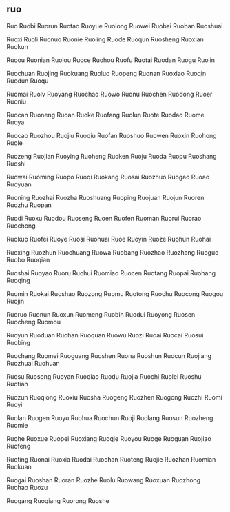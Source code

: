 ruo
---

Ruo Ruobi Ruorun Ruotao Ruoyue Ruolong Ruowei Ruobai Ruoban Ruoshuai

Ruoxi Ruoli Ruonuo Ruonie Ruoling Ruode Ruoqun Ruosheng Ruoxian Ruokun

Ruoou Ruonian Ruolou Ruoce Ruohou Ruofu Ruotai Ruodan Ruogu Ruolin

Ruochuan Ruojing Ruokuang Ruoluo Ruopeng Ruonan Ruoxiao Ruoqin Ruodun Ruoqu

Ruomai Ruolv Ruoyang Ruochao Ruowo Ruonu Ruochen Ruodong Ruoer Ruoniu

Ruocan Ruoneng Ruoan Ruoke Ruofang Ruolun Ruote Ruodao Ruome Ruoya

Ruocao Ruozhou Ruojiu Ruoqiu Ruofan Ruoshuo Ruowen Ruoxin Ruohong Ruole

Ruozeng Ruojian Ruoying Ruoheng Ruoken Ruoju Ruoda Ruopu Ruoshang Ruoshi

Ruowai Ruoming Ruopo Ruoqi Ruokang Ruosai Ruozhuo Ruogao Ruoao Ruoyuan

Ruoning Ruozhai Ruozha Ruoshuang Ruoping Ruojuan Ruojun Ruoren Ruozhu Ruopan

Ruodi Ruoxu Ruodou Ruoseng Ruoen Ruofen Ruoman Ruorui Ruorao Ruochong

Ruokuo Ruofei Ruoye Ruosi Ruohuai Ruoe Ruoyin Ruoze Ruohun Ruohai

Ruoxing Ruozhun Ruochuang Ruowa Ruobang Ruozhao Ruozhang Ruoguo Ruobo   Ruoqian

Ruoshai Ruoyao Ruoru Ruohui Ruomiao Ruocen Ruotang Ruopai Ruohang Ruoqing

Ruomin Ruokai Ruoshao Ruozong Ruomu Ruotong Ruochu Ruocong Ruogou Ruojin

Ruoruo Ruonun Ruoxun Ruomeng Ruobin Ruodui Ruoyong Ruosen Ruocheng Ruomou

Ruoyun Ruoduan Ruohan Ruoquan Ruowu Ruozi Ruoai Ruocai Ruosui Ruobing

Ruochang Ruomei Ruoguang Ruoshen Ruona Ruoshun Ruocun Ruojiang Ruozhuai Ruohuan

Ruosu Ruosong Ruoyan Ruoqiao Ruodu Ruojia Ruochi Ruolei Ruoshu Ruotian

Ruozun Ruoqiong Ruoxiu Ruosha Ruogeng Ruozhen Ruogong Ruozhi Ruomi Ruoyi

Ruolan Ruogen Ruoyu Ruohua Ruochun Ruoji Ruolang Ruosun Ruozheng Ruomie

Ruohe Ruoxue Ruopei Ruoxiang Ruoqie Ruoyou Ruoge Ruoguan Ruojiao Ruofeng

Ruoting Ruonai Ruoxia Ruodai Ruochan Ruoteng Ruojie Ruozhan Ruomian Ruokuan

Ruogai Ruoshan Ruoran Ruozhe Ruolu Ruowang Ruoxuan Ruozhong Ruohao Ruozu

Ruogang Ruoqiang Ruorong Ruoshe 